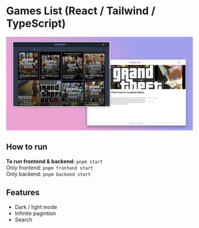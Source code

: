 # Games List (React / Tailwind / TypeScript)

![Preview](resources/preview.png)

## How to run

**To run frontend & backend:** `pnpm start`  
Only frontend: `pnpm frontend start`  
Only backend: `pnpm backend start`

## Features

- Dark / light mode
- Infinite pagintion
- Search
